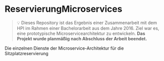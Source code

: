 # ReservierungMicroservices

> 💡 Dieses Repository ist das Ergebnis einer Zusammenarbeit mit dem HPI im Rahmen einer Bachelorarbeit aus dem Jahre 2016. Ziel war es, eine prototypische Microservicearchitektur zu entwickeln. **Das Projekt wurde planmäßig nach Abschluss der Arbeit beendet.**

Die einzelnen Dienste der Microservice-Architektur für die Sitzplatzreservierung

